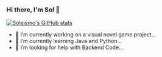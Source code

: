 ### Hi there, I'm Sol 👋

[![Soleismo's GitHub stats](https://github-readme-stats.vercel.app/api?username=soleismo)](https://github.com/anuraghazra/github-readme-stats)

- 🔭 I’m currently working on a visual novel game project...
- 🌱 I’m currently learning Java and Python...
- 🤔 I’m looking for help with Backend Code...
